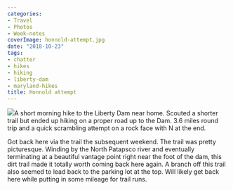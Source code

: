 ```yaml
---
categories:
- Travel
- Photos
- Week-notes
coverImage: honnold-attempt.jpg
date: "2018-10-23"
tags:
- chatter
- hikes
- hiking
- liberty-dam
- maryland-hikes
title: Honnold attempt
---
```


![](images/honnold-attempt-300x300.jpg)A short morning hike to the Liberty Dam near home. Scouted a shorter trail but ended up hiking on a proper road up to the Dam. 3.6 miles round trip and a quick scrambling attempt on a rock face with N at the end.

Got back here via the trail the subsequent weekend. The trail was pretty picturesque. Winding by the North Patapsco river and eventually terminating at a beautiful vantage point right near the foot of the dam, this dirt trail made it totally worth coming back here again. A branch off this trail also seemed to lead back to the parking lot at the top. Will likely get back here while putting in some mileage for trail runs.
